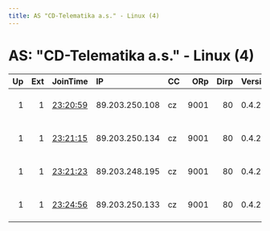 ```yaml
---
title: AS "CD-Telematika a.s." - Linux (4)
---
```


# AS: "CD-Telematika a.s." - Linux (4)

|   Up |   Ext | JoinTime                                                                                            | IP             | CC   |   ORp |   Dirp | Version   | Contact                  | Nickname   |   eFamMembers |
|-----:|------:|:----------------------------------------------------------------------------------------------------|:---------------|:-----|------:|-------:|:----------|:-------------------------|:-----------|--------------:|
|    1 |     1 | [23:20:59](https://metrics.torproject.org/rs.html#details/5FB9F6A2456DEC3DFC3A4247C46204305172C2DA) | 89.203.250.108 | cz   |  9001 |     80 | 0.4.2.6   | info at donutkvm dot com | Relay5     |             7 |
|    1 |     1 | [23:21:15](https://metrics.torproject.org/rs.html#details/24C624AC1315E6DA0382767A0F6587513C557ACF) | 89.203.250.134 | cz   |  9001 |     80 | 0.4.2.6   | info at donutkvm dot com | Relay8     |             8 |
|    1 |     1 | [23:21:23](https://metrics.torproject.org/rs.html#details/8F54AA1160058E91440B82F3E845DF0A2CEBE894) | 89.203.248.195 | cz   |  9001 |     80 | 0.4.2.6   | info at donutkvm dot com | Relay4     |             7 |
|    1 |     1 | [23:24:56](https://metrics.torproject.org/rs.html#details/FB7AD6E88878BAEF60FDF76C29FF5C44C833B9F5) | 89.203.250.133 | cz   |  9001 |     80 | 0.4.2.6   | info at donutkvm dot com | SomeRelay  |             7 |

